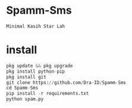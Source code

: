 # Spamm-Sms
```
Minimal Kasih Star Lah
```
# install 
```python
pkg update && pkg upgrade
pkg install python-pip
pkg install git
git clone https://github.com/Dra-ID/Spamm-Sms
cd Spamm-Sms
pip install -r requirements.txt
python spam.py

